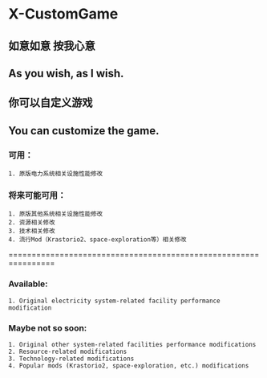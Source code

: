 #  X-CustomGame  
  
  
##  如意如意 按我心意  
  
##  As you wish, as I wish.  
  
  
##  你可以自定义游戏  
  
##  You can customize the game.  
  
  
###  可用：  
  
    1. 原版电力系统相关设施性能修改
  
###  将来可能可用：
  
    1. 原版其他系统相关设施性能修改
    2. 资源相关修改
    3. 技术相关修改
    4. 流行Mod（Krastorio2、space-exploration等）相关修改
  
================================================================
  
###  Available:
  
    1. Original electricity system-related facility performance modification
  
###  Maybe not so soon:
  
    1. Original other system-related facilities performance modifications
    2. Resource-related modifications
    3. Technology-related modifications
    4. Popular mods (Krastorio2, space-exploration, etc.) modifications
  